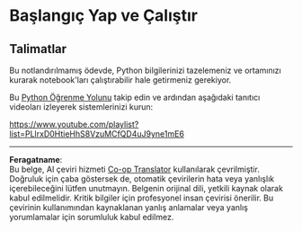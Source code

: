 <!--
CO_OP_TRANSLATOR_METADATA:
{
  "original_hash": "4c4698044bb8af52cfb6388a4ee0e53b",
  "translation_date": "2025-09-06T07:56:40+00:00",
  "source_file": "1-Introduction/1-intro-to-ML/assignment.md",
  "language_code": "tr"
}
-->
# Başlangıç Yap ve Çalıştır

## Talimatlar

Bu notlandırılmamış ödevde, Python bilgilerinizi tazelemeniz ve ortamınızı kurarak notebook'ları çalıştırabilir hale getirmeniz gerekiyor.

Bu [Python Öğrenme Yolunu](https://docs.microsoft.com/learn/paths/python-language/?WT.mc_id=academic-77952-leestott) takip edin ve ardından aşağıdaki tanıtıcı videoları izleyerek sistemlerinizi kurun:

https://www.youtube.com/playlist?list=PLlrxD0HtieHhS8VzuMCfQD4uJ9yne1mE6

---

**Feragatname**:  
Bu belge, AI çeviri hizmeti [Co-op Translator](https://github.com/Azure/co-op-translator) kullanılarak çevrilmiştir. Doğruluk için çaba göstersek de, otomatik çevirilerin hata veya yanlışlık içerebileceğini lütfen unutmayın. Belgenin orijinal dili, yetkili kaynak olarak kabul edilmelidir. Kritik bilgiler için profesyonel insan çevirisi önerilir. Bu çevirinin kullanımından kaynaklanan yanlış anlamalar veya yanlış yorumlamalar için sorumluluk kabul edilmez.